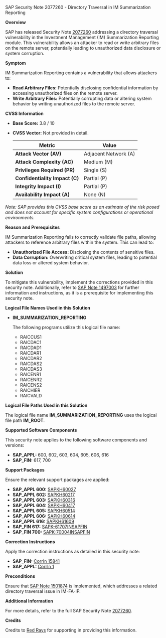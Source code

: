 SAP Security Note 2077260 - Directory Traversal in IM Summarization Reporting

**Overview**

SAP has released Security Note [2077260](https://me.sap.com/notes/2077260) addressing a directory traversal vulnerability in the Investment Management (IM) Summarization Reporting module. This vulnerability allows an attacker to read or write arbitrary files on the remote server, potentially leading to unauthorized data disclosure or system corruption.

**Symptom**

IM Summarization Reporting contains a vulnerability that allows attackers to:

- **Read Arbitrary Files:** Potentially disclosing confidential information by accessing unauthorized files on the remote server.
- **Write Arbitrary Files:** Potentially corrupting data or altering system behavior by writing unauthorized files to the remote server.

**CVSS Information**

- **Base Score:** 3.8 / 10
- **CVSS Vector:** Not provided in detail.
  
  | Metric                  | Value                  |
  |-------------------------|------------------------|
  | **Attack Vector (AV)**  | Adjacent Network (A)   |
  | **Attack Complexity (AC)** | Medium (M)          |
  | **Privileges Required (PR)** | Single (S)       |
  | **Confidentiality Impact (C)** | Partial (P)    |
  | **Integrity Impact (I)** | Partial (P)            |
  | **Availability Impact (A)** | None (N)          |

*Note: SAP provides this CVSS base score as an estimate of the risk posed and does not account for specific system configurations or operational environments.*

**Reason and Prerequisites**

IM Summarization Reporting fails to correctly validate file paths, allowing attackers to reference arbitrary files within the system. This can lead to:

- **Unauthorized File Access:** Disclosing the contents of sensitive files.
- **Data Corruption:** Overwriting critical system files, leading to potential data loss or altered system behavior.

**Solution**

To mitigate this vulnerability, implement the corrections provided in this security note. Additionally, refer to [SAP Note 1497003](https://me.sap.com/notes/1497003) for further information and instructions, as it is a prerequisite for implementing this security note.

**Logical File Names Used in this Solution**

- **IM_SUMMARIZATION_REPORTING**

  The following programs utilize this logical file name:

  - RAICCUS1
  - RAICDAC1
  - RAICDAD1
  - RAICDAR1
  - RAICDAR2
  - RAICDAS2
  - RAICDAS3
  - RAICENR1
  - RAICENR2
  - RAICENS2
  - RAICHIER
  - RAICVALD

**Logical File Paths Used in this Solution**

The logical file name **IM_SUMMARIZATION_REPORTING** uses the logical file path **IM_ROOT**.

**Supported Software Components**

This security note applies to the following software components and versions:

- **SAP_APPL:** 600, 602, 603, 604, 605, 606, 616
- **SAP_FIN:** 617, 700

**Support Packages**

Ensure the relevant support packages are applied:

- **SAP_APPL 600:** [SAPKH60027](https://me.sap.com/supportpackage/SAPKH60027)
- **SAP_APPL 602:** [SAPKH60217](https://me.sap.com/supportpackage/SAPKH60217)
- **SAP_APPL 603:** [SAPKH60316](https://me.sap.com/supportpackage/SAPKH60316)
- **SAP_APPL 604:** [SAPKH60417](https://me.sap.com/supportpackage/SAPKH60417)
- **SAP_APPL 605:** [SAPKH60514](https://me.sap.com/supportpackage/SAPKH60514)
- **SAP_APPL 606:** [SAPKH60614](https://me.sap.com/supportpackage/SAPKH60614)
- **SAP_APPL 616:** [SAPKH61609](https://me.sap.com/supportpackage/SAPKH61609)
- **SAP_FIN 617:** [SAPK-61707INSAPFIN](https://me.sap.com/supportpackage/SAPK-61707INSAPFIN)
- **SAP_FIN 700:** [SAPK-70004INSAPFIN](https://me.sap.com/supportpackage/SAPK-70004INSAPFIN)

**Correction Instructions**

Apply the correction instructions as detailed in this security note:

- **SAP_FIN:** [CorrIn 15841](https://me.sap.com/corrins/0002077260/15841)
- **SAP_APPL:** [CorrIn 1](https://me.sap.com/corrins/0002077260/1)

**Preconditions**

Ensure that [SAP Note 1501874](https://me.sap.com/notes/1501874) is implemented, which addresses a related directory traversal issue in IM-FA-IP.

**Additional Information**

For more details, refer to the full SAP Security Note [2077260](https://me.sap.com/notes/2077260).

**Credits**

Credits to [Red Rays](https://redrays.io) for supporting in providing this information.